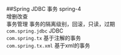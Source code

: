 ##Spring JDBC 事务
spring-4  
增删改查   
事务管理 事务的隔离级别，回滚，只读，过期  
 `com.spring.jdbc` JDBC  
 `com.spring.tx` 基于注解的事务  
 `com.spring.tx.xml` 基于xml的事务   